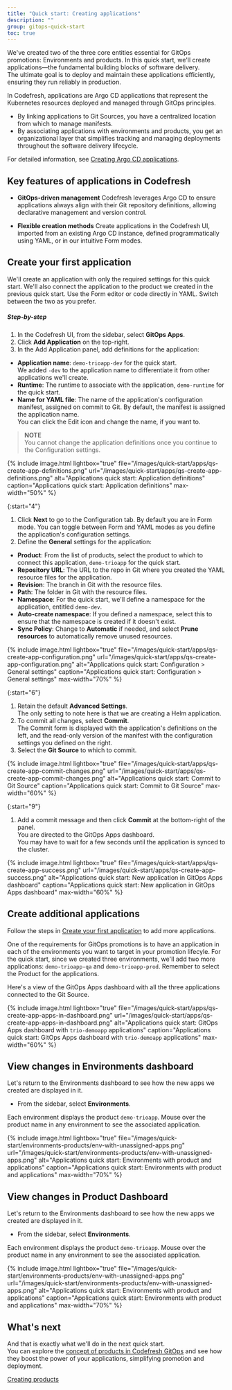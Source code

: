 ```yaml
---
title: "Quick start: Creating applications"
description: ""
group: gitops-quick-start
toc: true
---
```


We've created two of the three core entities essential for GitOps promotions: Environments and products. In this quick start, we'll create applications—the fundamental building blocks of software delivery.  
The ultimate goal is to deploy and maintain these applications efficiently, ensuring they run reliably in production.

In Codefresh, applications are Argo CD applications that represent the Kubernetes resources deployed and managed through GitOps principles. 
* By linking applications to Git Sources, you have a centralized location from which to manage manifests. 
* By associating applications with environments and products, you get an organizational layer that simplifies tracking and managing deployments throughout the software delivery lifecycle.

For detailed information, see [Creating Argo CD applications]({{site.baseurl}}/docs/deployments/gitops/create-application/).


## Key features of applications in Codefresh


* **GitOps-driven management**
  Codefresh leverages Argo CD to ensure applications always align with their Git repository definitions, allowing declarative management and version control.

* **Flexible creation methods**
  Create applications in the Codefresh UI, imported from an existing Argo CD instance, defined programmatically using YAML, or in our intuitive Form modes.



## Create your first application
We'll create an application with only the required settings for this quick start. We'll also connect the application to the product we created in the previous quick start. 
Use the Form editor or code directly in YAML. Switch between the two as you prefer. 

##### Step-by-step
1. In the Codefresh UI, from the sidebar, select **GitOps Apps**.
1. Click **Add Application** on the top-right.
1. In the Add Application panel, add definitions for the application:
  * **Application name**: `demo-trioapp-dev` for the quick start.  
    We added `-dev` to the application name to differentiate it from other applications we'll create.
  * **Runtime**: The runtime to associate with the application, `demo-runtime` for the quick start.  
  * **Name for YAML file**: The name of the application's configuration manifest, assigned on commit to Git. By default, the manifest is assigned the application name.  
    You can click the Edit icon and change the name, if you want to.

  >**NOTE**  
  You cannot change the application definitions once you continue to the Configuration settings.

{% include 
   image.html 
   lightbox="true" 
   file="/images/quick-start/apps/qs-create-app-definitions.png" 
   url="/images/quick-start/apps/qs-create-app-definitions.png" 
   alt="Applications quick start: Application definitions" 
   caption="Applications quick start: Application definitions"
   max-width="50%" 
   %} 

{:start="4"}
1. Click **Next** to go to the Configuration tab. 
  By default you are in Form mode. You can toggle between Form and YAML modes as you define the application's configuration settings.
1. Define the **General** settings for the application: 
  * **Product**: From the list of products, select the product to which to connect this application, `demo-trioapp` for the quick start.
  * **Repository URL**: The URL to the repo in Git where you created the YAML resource files for the application.
  * **Revision**: The branch in Git with the resource files.
  * **Path**: The folder in Git with the resource files.
  * **Namespace**: For the quick start, we'll define a namespace for the application, entitled `demo-dev`. 
  * **Auto-create namespace**: If you defined a namespace, select this to ensure that the namespace is created if it doesn't exist. 
  * **Sync Policy**: Change to **Automatic** if needed, and select **Prune resources** to automatically remove unused resources.

 
{% include 
   image.html 
   lightbox="true" 
   file="/images/quick-start/apps/qs-create-app-configuration.png" 
   url="/images/quick-start/apps/qs-create-app-configuration.png" 
   alt="Applications quick start: Configuration > General settings" 
   caption="Applications quick start: Configuration > General settings"
   max-width="70%" 
   %} 


{:start="6"}
1. Retain the default **Advanced Settings**.  
  The only setting to note here is that we are creating a Helm application.
1. To commit all changes, select **Commit**.  
  The Commit form is displayed with the application's definitions on the left, and the read-only version of the manifest with the configuration settings you defined on the right.
1. Select the **Git Source** to which to commit.

{% include 
   image.html 
   lightbox="true" 
   file="/images/quick-start/apps/qs-create-app-commit-changes.png" 
   url="/images/quick-start/apps/qs-create-app-commit-changes.png" 
   alt="Applications quick start: Commit to Git Source" 
   caption="Applications quick start: Commit to Git Source"
   max-width="60%" 
   %} 

{:start="9"} 
1. Add a commit message and then click **Commit** at the bottom-right of the panel.  
  You are directed to the GitOps Apps dashboard.  
  You may have to wait for a few seconds until the application is synced to the cluster.

{% include 
   image.html 
   lightbox="true" 
   file="/images/quick-start/apps/qs-create-app-success.png" 
   url="/images/quick-start/apps/qs-create-app-success.png" 
   alt="Applications quick start: New application in GitOps Apps dashboard" 
   caption="Applications quick start: New application in GitOps Apps dashboard"
   max-width="60%" 
   %} 

## Create additional applications
Follow the steps in [Create your first application](#create-your-first-application) to add more applications.  

One of the requirements for GitOps promotions is to have an application in each of the environments you want to target in your promotion lifecyle. 
For the quick start, since we created three environments, we'll add two more applications: `demo-trioapp-qa` and `demo-trioapp-prod`.
Remember to select the Product for the applications.

Here's a view of the GitOps Apps dashboard with all the three applications connected to the Git Source.

  {% include 
   image.html 
   lightbox="true" 
   file="/images/quick-start/apps/qs-create-app-apps-in-dashboard.png" 
   url="/images/quick-start/apps/qs-create-app-apps-in-dashboard.png" 
   alt="Applications quick start: GitOps Apps dashboard with `trio-demoapp` applications" 
   caption="Applications quick start: GitOps Apps dashboard with `trio-demoapp` applications"
   max-width="60%" 
   %} 


## View changes in Environments dashboard

Let's return to the Environments dashboard to see how the new apps we created are displayed in it.
 
* From the sidebar, select **Environments**.


Each environment displays the product `demo-trioapp`.
Mouse over the product name in any environment to see the associated application.

  {% include 
   image.html 
   lightbox="true" 
   file="/images/quick-start/environments-products/env-with-unassigned-apps.png" 
   url="/images/quick-start/environments-products/env-with-unassigned-apps.png" 
   alt="Applications quick start: Environments with product and applications" 
   caption="Applications quick start: Environments with product and applications"
   max-width="70%" 
   %} 

## View changes in Product Dashboard

Let's return to the Environments dashboard to see how the new apps we created are displayed in it.
 
* From the sidebar, select **Environments**.


Each environment displays the product `demo-trioapp`.
Mouse over the product name in any environment to see the associated application.

  {% include 
   image.html 
   lightbox="true" 
   file="/images/quick-start/environments-products/env-with-unassigned-apps.png" 
   url="/images/quick-start/environments-products/env-with-unassigned-apps.png" 
   alt="Applications quick start: Environments with product and applications" 
   caption="Applications quick start: Environments with product and applications"
   max-width="70%" 
   %} 


## What's next
And that is exactly what we'll do in the next quick start.  
You can explore the [concept of products in Codefresh GitOps]({{site.baseurl}}/docs/gitops-quick-start/products/) and see how they boost the power of your applications, simplifying promotion and deployment. 

[Creating products]({{site.baseurl}}/docs/gitops-quick-start/products/quick-start-product-create.md)
